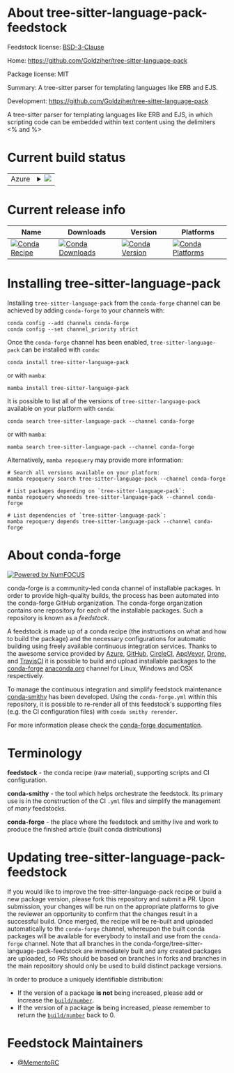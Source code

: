 About tree-sitter-language-pack-feedstock
=========================================

Feedstock license: [BSD-3-Clause](https://github.com/conda-forge/tree-sitter-language-pack-feedstock/blob/main/LICENSE.txt)

Home: https://github.com/Goldziher/tree-sitter-language-pack

Package license: MIT

Summary: A tree-sitter parser for templating languages like ERB and EJS.

Development: https://github.com/Goldziher/tree-sitter-language-pack

A tree-sitter parser for templating languages like ERB and EJS,
in which scripting code can be embedded within text content using
the delimiters <% and %>

Current build status
====================


<table>
    
  <tr>
    <td>Azure</td>
    <td>
      <details>
        <summary>
          <a href="https://dev.azure.com/conda-forge/feedstock-builds/_build/latest?definitionId=25510&branchName=main">
            <img src="https://dev.azure.com/conda-forge/feedstock-builds/_apis/build/status/tree-sitter-language-pack-feedstock?branchName=main">
          </a>
        </summary>
        <table>
          <thead><tr><th>Variant</th><th>Status</th></tr></thead>
          <tbody><tr>
              <td>linux_64_python3.10.____cpython</td>
              <td>
                <a href="https://dev.azure.com/conda-forge/feedstock-builds/_build/latest?definitionId=25510&branchName=main">
                  <img src="https://dev.azure.com/conda-forge/feedstock-builds/_apis/build/status/tree-sitter-language-pack-feedstock?branchName=main&jobName=linux&configuration=linux%20linux_64_python3.10.____cpython" alt="variant">
                </a>
              </td>
            </tr><tr>
              <td>linux_64_python3.11.____cpython</td>
              <td>
                <a href="https://dev.azure.com/conda-forge/feedstock-builds/_build/latest?definitionId=25510&branchName=main">
                  <img src="https://dev.azure.com/conda-forge/feedstock-builds/_apis/build/status/tree-sitter-language-pack-feedstock?branchName=main&jobName=linux&configuration=linux%20linux_64_python3.11.____cpython" alt="variant">
                </a>
              </td>
            </tr><tr>
              <td>linux_64_python3.12.____cpython</td>
              <td>
                <a href="https://dev.azure.com/conda-forge/feedstock-builds/_build/latest?definitionId=25510&branchName=main">
                  <img src="https://dev.azure.com/conda-forge/feedstock-builds/_apis/build/status/tree-sitter-language-pack-feedstock?branchName=main&jobName=linux&configuration=linux%20linux_64_python3.12.____cpython" alt="variant">
                </a>
              </td>
            </tr><tr>
              <td>linux_64_python3.13.____cp313</td>
              <td>
                <a href="https://dev.azure.com/conda-forge/feedstock-builds/_build/latest?definitionId=25510&branchName=main">
                  <img src="https://dev.azure.com/conda-forge/feedstock-builds/_apis/build/status/tree-sitter-language-pack-feedstock?branchName=main&jobName=linux&configuration=linux%20linux_64_python3.13.____cp313" alt="variant">
                </a>
              </td>
            </tr><tr>
              <td>linux_64_python3.9.____cpython</td>
              <td>
                <a href="https://dev.azure.com/conda-forge/feedstock-builds/_build/latest?definitionId=25510&branchName=main">
                  <img src="https://dev.azure.com/conda-forge/feedstock-builds/_apis/build/status/tree-sitter-language-pack-feedstock?branchName=main&jobName=linux&configuration=linux%20linux_64_python3.9.____cpython" alt="variant">
                </a>
              </td>
            </tr><tr>
              <td>osx_64_python3.10.____cpython</td>
              <td>
                <a href="https://dev.azure.com/conda-forge/feedstock-builds/_build/latest?definitionId=25510&branchName=main">
                  <img src="https://dev.azure.com/conda-forge/feedstock-builds/_apis/build/status/tree-sitter-language-pack-feedstock?branchName=main&jobName=osx&configuration=osx%20osx_64_python3.10.____cpython" alt="variant">
                </a>
              </td>
            </tr><tr>
              <td>osx_64_python3.11.____cpython</td>
              <td>
                <a href="https://dev.azure.com/conda-forge/feedstock-builds/_build/latest?definitionId=25510&branchName=main">
                  <img src="https://dev.azure.com/conda-forge/feedstock-builds/_apis/build/status/tree-sitter-language-pack-feedstock?branchName=main&jobName=osx&configuration=osx%20osx_64_python3.11.____cpython" alt="variant">
                </a>
              </td>
            </tr><tr>
              <td>osx_64_python3.12.____cpython</td>
              <td>
                <a href="https://dev.azure.com/conda-forge/feedstock-builds/_build/latest?definitionId=25510&branchName=main">
                  <img src="https://dev.azure.com/conda-forge/feedstock-builds/_apis/build/status/tree-sitter-language-pack-feedstock?branchName=main&jobName=osx&configuration=osx%20osx_64_python3.12.____cpython" alt="variant">
                </a>
              </td>
            </tr><tr>
              <td>osx_64_python3.13.____cp313</td>
              <td>
                <a href="https://dev.azure.com/conda-forge/feedstock-builds/_build/latest?definitionId=25510&branchName=main">
                  <img src="https://dev.azure.com/conda-forge/feedstock-builds/_apis/build/status/tree-sitter-language-pack-feedstock?branchName=main&jobName=osx&configuration=osx%20osx_64_python3.13.____cp313" alt="variant">
                </a>
              </td>
            </tr><tr>
              <td>osx_64_python3.9.____cpython</td>
              <td>
                <a href="https://dev.azure.com/conda-forge/feedstock-builds/_build/latest?definitionId=25510&branchName=main">
                  <img src="https://dev.azure.com/conda-forge/feedstock-builds/_apis/build/status/tree-sitter-language-pack-feedstock?branchName=main&jobName=osx&configuration=osx%20osx_64_python3.9.____cpython" alt="variant">
                </a>
              </td>
            </tr><tr>
              <td>win_64_python3.10.____cpython</td>
              <td>
                <a href="https://dev.azure.com/conda-forge/feedstock-builds/_build/latest?definitionId=25510&branchName=main">
                  <img src="https://dev.azure.com/conda-forge/feedstock-builds/_apis/build/status/tree-sitter-language-pack-feedstock?branchName=main&jobName=win&configuration=win%20win_64_python3.10.____cpython" alt="variant">
                </a>
              </td>
            </tr><tr>
              <td>win_64_python3.11.____cpython</td>
              <td>
                <a href="https://dev.azure.com/conda-forge/feedstock-builds/_build/latest?definitionId=25510&branchName=main">
                  <img src="https://dev.azure.com/conda-forge/feedstock-builds/_apis/build/status/tree-sitter-language-pack-feedstock?branchName=main&jobName=win&configuration=win%20win_64_python3.11.____cpython" alt="variant">
                </a>
              </td>
            </tr><tr>
              <td>win_64_python3.12.____cpython</td>
              <td>
                <a href="https://dev.azure.com/conda-forge/feedstock-builds/_build/latest?definitionId=25510&branchName=main">
                  <img src="https://dev.azure.com/conda-forge/feedstock-builds/_apis/build/status/tree-sitter-language-pack-feedstock?branchName=main&jobName=win&configuration=win%20win_64_python3.12.____cpython" alt="variant">
                </a>
              </td>
            </tr><tr>
              <td>win_64_python3.13.____cp313</td>
              <td>
                <a href="https://dev.azure.com/conda-forge/feedstock-builds/_build/latest?definitionId=25510&branchName=main">
                  <img src="https://dev.azure.com/conda-forge/feedstock-builds/_apis/build/status/tree-sitter-language-pack-feedstock?branchName=main&jobName=win&configuration=win%20win_64_python3.13.____cp313" alt="variant">
                </a>
              </td>
            </tr><tr>
              <td>win_64_python3.9.____cpython</td>
              <td>
                <a href="https://dev.azure.com/conda-forge/feedstock-builds/_build/latest?definitionId=25510&branchName=main">
                  <img src="https://dev.azure.com/conda-forge/feedstock-builds/_apis/build/status/tree-sitter-language-pack-feedstock?branchName=main&jobName=win&configuration=win%20win_64_python3.9.____cpython" alt="variant">
                </a>
              </td>
            </tr>
          </tbody>
        </table>
      </details>
    </td>
  </tr>
</table>

Current release info
====================

| Name | Downloads | Version | Platforms |
| --- | --- | --- | --- |
| [![Conda Recipe](https://img.shields.io/badge/recipe-tree--sitter--language--pack-green.svg)](https://anaconda.org/conda-forge/tree-sitter-language-pack) | [![Conda Downloads](https://img.shields.io/conda/dn/conda-forge/tree-sitter-language-pack.svg)](https://anaconda.org/conda-forge/tree-sitter-language-pack) | [![Conda Version](https://img.shields.io/conda/vn/conda-forge/tree-sitter-language-pack.svg)](https://anaconda.org/conda-forge/tree-sitter-language-pack) | [![Conda Platforms](https://img.shields.io/conda/pn/conda-forge/tree-sitter-language-pack.svg)](https://anaconda.org/conda-forge/tree-sitter-language-pack) |

Installing tree-sitter-language-pack
====================================

Installing `tree-sitter-language-pack` from the `conda-forge` channel can be achieved by adding `conda-forge` to your channels with:

```
conda config --add channels conda-forge
conda config --set channel_priority strict
```

Once the `conda-forge` channel has been enabled, `tree-sitter-language-pack` can be installed with `conda`:

```
conda install tree-sitter-language-pack
```

or with `mamba`:

```
mamba install tree-sitter-language-pack
```

It is possible to list all of the versions of `tree-sitter-language-pack` available on your platform with `conda`:

```
conda search tree-sitter-language-pack --channel conda-forge
```

or with `mamba`:

```
mamba search tree-sitter-language-pack --channel conda-forge
```

Alternatively, `mamba repoquery` may provide more information:

```
# Search all versions available on your platform:
mamba repoquery search tree-sitter-language-pack --channel conda-forge

# List packages depending on `tree-sitter-language-pack`:
mamba repoquery whoneeds tree-sitter-language-pack --channel conda-forge

# List dependencies of `tree-sitter-language-pack`:
mamba repoquery depends tree-sitter-language-pack --channel conda-forge
```


About conda-forge
=================

[![Powered by
NumFOCUS](https://img.shields.io/badge/powered%20by-NumFOCUS-orange.svg?style=flat&colorA=E1523D&colorB=007D8A)](https://numfocus.org)

conda-forge is a community-led conda channel of installable packages.
In order to provide high-quality builds, the process has been automated into the
conda-forge GitHub organization. The conda-forge organization contains one repository
for each of the installable packages. Such a repository is known as a *feedstock*.

A feedstock is made up of a conda recipe (the instructions on what and how to build
the package) and the necessary configurations for automatic building using freely
available continuous integration services. Thanks to the awesome service provided by
[Azure](https://azure.microsoft.com/en-us/services/devops/), [GitHub](https://github.com/),
[CircleCI](https://circleci.com/), [AppVeyor](https://www.appveyor.com/),
[Drone](https://cloud.drone.io/welcome), and [TravisCI](https://travis-ci.com/)
it is possible to build and upload installable packages to the
[conda-forge](https://anaconda.org/conda-forge) [anaconda.org](https://anaconda.org/)
channel for Linux, Windows and OSX respectively.

To manage the continuous integration and simplify feedstock maintenance
[conda-smithy](https://github.com/conda-forge/conda-smithy) has been developed.
Using the ``conda-forge.yml`` within this repository, it is possible to re-render all of
this feedstock's supporting files (e.g. the CI configuration files) with ``conda smithy rerender``.

For more information please check the [conda-forge documentation](https://conda-forge.org/docs/).

Terminology
===========

**feedstock** - the conda recipe (raw material), supporting scripts and CI configuration.

**conda-smithy** - the tool which helps orchestrate the feedstock.
                   Its primary use is in the construction of the CI ``.yml`` files
                   and simplify the management of *many* feedstocks.

**conda-forge** - the place where the feedstock and smithy live and work to
                  produce the finished article (built conda distributions)


Updating tree-sitter-language-pack-feedstock
============================================

If you would like to improve the tree-sitter-language-pack recipe or build a new
package version, please fork this repository and submit a PR. Upon submission,
your changes will be run on the appropriate platforms to give the reviewer an
opportunity to confirm that the changes result in a successful build. Once
merged, the recipe will be re-built and uploaded automatically to the
`conda-forge` channel, whereupon the built conda packages will be available for
everybody to install and use from the `conda-forge` channel.
Note that all branches in the conda-forge/tree-sitter-language-pack-feedstock are
immediately built and any created packages are uploaded, so PRs should be based
on branches in forks and branches in the main repository should only be used to
build distinct package versions.

In order to produce a uniquely identifiable distribution:
 * If the version of a package **is not** being increased, please add or increase
   the [``build/number``](https://docs.conda.io/projects/conda-build/en/latest/resources/define-metadata.html#build-number-and-string).
 * If the version of a package **is** being increased, please remember to return
   the [``build/number``](https://docs.conda.io/projects/conda-build/en/latest/resources/define-metadata.html#build-number-and-string)
   back to 0.

Feedstock Maintainers
=====================

* [@MementoRC](https://github.com/MementoRC/)

